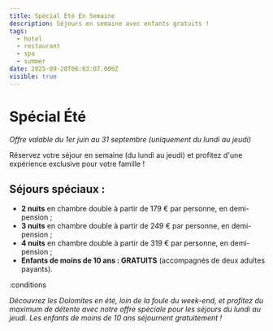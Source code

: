 ```yaml
---
title: Spécial Été En Semaine
description: Séjours en semaine avec enfants gratuits !
tags:
  - hotel
  - restaurant
  - spa
  - summer
date: 2025-09-28T06:03:07.000Z
visible: true
---
```


# Spécial Été

*Offre valable du 1er juin au 31 septembre (uniquement du lundi au jeudi)*

Réservez votre séjour en semaine (du lundi au jeudi) et profitez d'une expérience exclusive pour votre famille !

## Séjours spéciaux :

- **2 nuits** en chambre double à partir de 179 € par personne, en demi-pension ;  
- **3 nuits** en chambre double à partir de 249 € par personne, en demi-pension ;  
- **4 nuits** en chambre double à partir de 319 € par personne, en demi-pension ;  
- **Enfants de moins de 10 ans : GRATUITS** (accompagnés de deux adultes payants).

:conditions

*Découvrez les Dolomites en été, loin de la foule du week-end, et profitez du maximum de détente avec notre offre spéciale pour les séjours du lundi au jeudi. Les enfants de moins de 10 ans séjournent gratuitement !*
